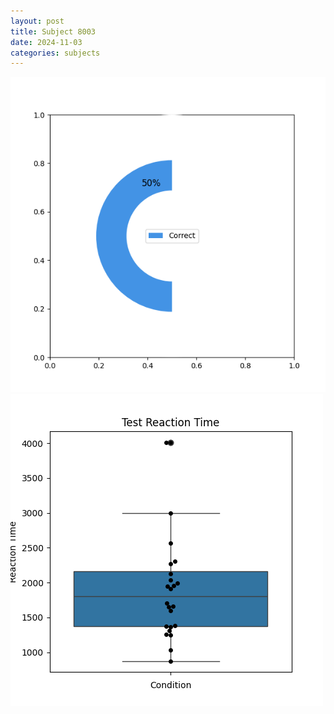 ```yaml
---
layout: post
title: Subject 8003
date: 2024-11-03
categories: subjects
---
```


![](data/8003/run-9/8003_FN_acc_test.png)
![](data/8003/run-9/8003_FN_rt.png)
